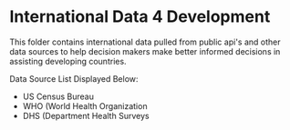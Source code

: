 # International Data 4 Development

This folder contains international data pulled from public api's and other data sources to help decision makers make better informed decisions in assisting developing countries.

Data Source List Displayed Below:
<ul>
  <li> US Census Bureau </li>
  <li> WHO (World Health Organization </li>
  <li> DHS (Department Health Surveys </li>
</ul>
